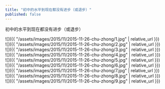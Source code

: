 ```yaml
---
title: "初中的水平到现在都没有进步（或退步）"
published: false
---
```

初中的水平到现在都没有进步（或退步）



![]({{ "/assets/images/2015/11/2015-11-26-chu-zhong/1.jpg" | relative_url }})
![]({{ "/assets/images/2015/11/2015-11-26-chu-zhong/2.jpg" | relative_url }})
![]({{ "/assets/images/2015/11/2015-11-26-chu-zhong/3.jpg" | relative_url }})
![]({{ "/assets/images/2015/11/2015-11-26-chu-zhong/4.jpg" | relative_url }})
![]({{ "/assets/images/2015/11/2015-11-26-chu-zhong/5.jpg" | relative_url }})
![]({{ "/assets/images/2015/11/2015-11-26-chu-zhong/6.jpg" | relative_url }})
![]({{ "/assets/images/2015/11/2015-11-26-chu-zhong/7.jpg" | relative_url }})
![]({{ "/assets/images/2015/11/2015-11-26-chu-zhong/8.jpg" | relative_url }})
![]({{ "/assets/images/2015/11/2015-11-26-chu-zhong/9.jpg" | relative_url }})
